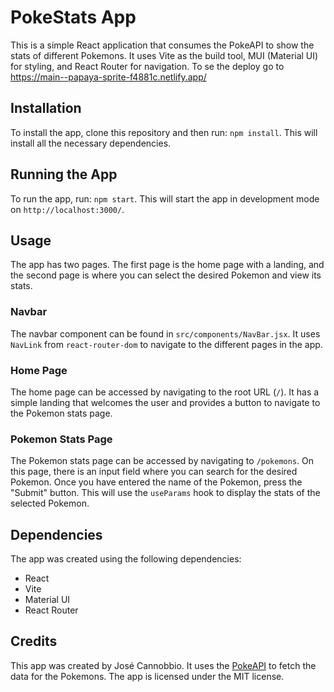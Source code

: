# PokeStats App

This is a simple React application that consumes the PokeAPI to show the stats of different Pokemons. It uses Vite as the build tool, MUI (Material UI) for styling, and React Router for navigation.
To se the deploy go to https://main--papaya-sprite-f4881c.netlify.app/

## Installation

To install the app, clone this repository and then run: `npm install`. 
This will install all the necessary dependencies.

## Running the App

To run the app, run: `npm start`.
This will start the app in development mode on `http://localhost:3000/`.

## Usage

The app has two pages. The first page is the home page with a landing, and the second page is where you can select the desired Pokemon and view its stats.

### Navbar

The navbar component can be found in `src/components/NavBar.jsx`. It uses `NavLink` from `react-router-dom` to navigate to the different pages in the app.

### Home Page

The home page can be accessed by navigating to the root URL (`/`). It has a simple landing that welcomes the user and provides a button to navigate to the Pokemon stats page.

### Pokemon Stats Page

The Pokemon stats page can be accessed by navigating to `/pokemons`. On this page, there is an input field where you can search for the desired Pokemon. Once you have entered the name of the Pokemon, press the "Submit" button. This will use the `useParams` hook to display the stats of the selected Pokemon.

## Dependencies

The app was created using the following dependencies:

- React
- Vite
- Material UI
- React Router

## Credits

This app was created by José Cannobbio. It uses the [PokeAPI](https://pokeapi.co/) to fetch the data for the Pokemons. The app is licensed under the MIT license.




